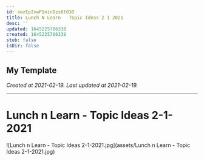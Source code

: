 ```yaml
---
id: swzEpIvwP1ninDzx6tO3O
title: Lunch N Learn   Topic Ideas 2 1 2021
desc: ''
updated: 1645225706338
created: 1645225706338
stub: false
isDir: false
---
```

My Template
---

_Created at 2021-02-19._
_Last updated at 2021-02-19._




---

# Lunch n Learn - Topic Ideas 2-1-2021


![Lunch n Learn - Topic Ideas 2-1-2021.jpg](assets/Lunch n Learn - Topic Ideas 2-1-2021.jpg)

